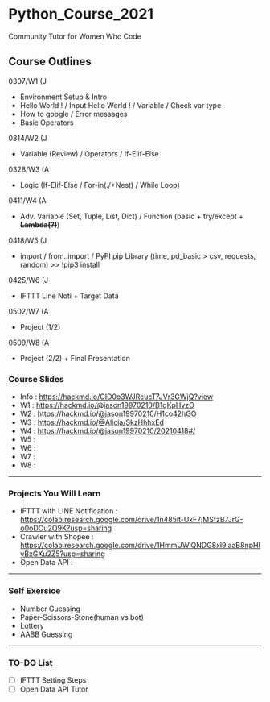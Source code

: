 # Python_Course_2021

Community Tutor for Women Who Code

## Course Outlines

0307/W1 (J

- Environment Setup & Intro
- Hello World ! / Input Hello World ! / Variable / Check var type
- How to google / Error messages
- Basic Operators

0314/W2 (J

- Variable (Review) / Operators / If-Elif-Else

0328/W3 (A

- Logic (If-Elif-Else / For-in(./+Nest) / While Loop)

0411/W4 (A

- Adv. Variable (Set, Tuple, List, Dict) / Function (basic + try/except + ~~__Lambda(?)__~~)

0418/W5 (J

- import / from..import / PyPI pip Library (time, pd_basic > csv, requests, random) >> !pip3 install

0425/W6 (J

- IFTTT Line Noti + Target Data

0502/W7 (A

- Project (1/2)

0509/W8 (A

- Project (2/2) + Final Presentation

### Course Slides

- Info : <https://hackmd.io/GID0o3WJRcucT7JVr3GWjQ?view>
- W1 : <https://hackmd.io/@jason19970210/B1qKpHvzO>
- W2 : <https://hackmd.io/@jason19970210/H1co42hGO>
- W3 : <https://hackmd.io/@Alicia/SkzHhhxEd>
- W4 : <https://hackmd.io/@jason19970210/20210418#/>
- W5 :
- W6 :
- W7 :
- W8 :

----

### Projects You Will Learn

- IFTTT with LINE Notification : <https://colab.research.google.com/drive/1n485it-UxF7jMSfzB7JrG-o0oDOu2Q9K?usp=sharing>
- Crawler with Shopee : <https://colab.research.google.com/drive/1HmmUWlQNDG8xl9iaaB8npHIyBxGXu2Z5?usp=sharing>
- Open Data API :

----

### Self Exersice

- Number Guessing
- Paper-Scissors-Stone(human vs bot)
- Lottery
- AABB Guessing

----

### TO-DO List

- [ ] IFTTT Setting Steps
- [ ] Open Data API Tutor
